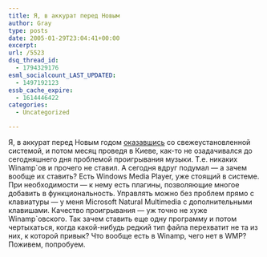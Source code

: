 ```yaml
---
title: Я, в аккурат перед Новым
author: Gray
type: posts
date: 2005-01-29T23:04:41+00:00
excerpt:
url: /5523
dsq_thread_id:
  - 1794329176
esml_socialcount_LAST_UPDATED:
  - 1497192123
essb_cache_expire:
  - 1614446422
categories:
  - Uncategorized

---
```








Я, в аккурат перед Новым годом <a href="http://www.searchengines.ru/blog/archives/006050.html" target="_blank">оказавшись</a> со свежеустановленной системой, и потом месяц проведя в Киеве, как-то не озадачивался до сегодняшнего дня проблемой проигрывания музыки. Т.е. никаких Winamp\`ов и прочего не ставил. А сегодня вдруг подумал &#8212; а зачем вообще их ставить? Есть Windows Media Player, уже стоящий в системе. При необходимости &#8212; к нему есть плагины, позволяющие многое добавить в функциональность. Управлять можно без проблем прямо с клавиатуры &#8212; у меня Microsoft Natural Multimedia с дополнительными клавишами. Качество проигрывания &#8212; уж точно не хуже Winamp\`овского. Так зачем ставить еще одну программу и потом чертыхаться, когда какой-нибудь редкий тип файла перехватит не та из них, к которой привык? Что вообще есть в Winamp, чего нет в WMP?  
Поживем, попробуем.